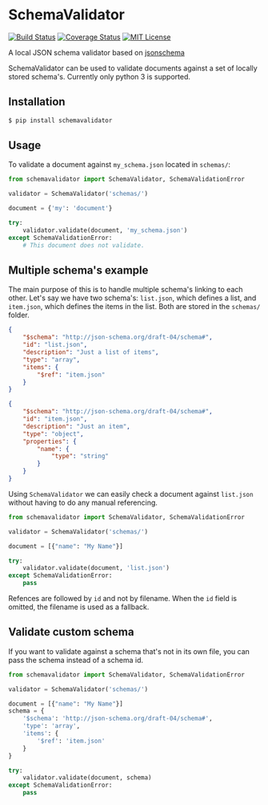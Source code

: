 # SchemaValidator

[![Build Status](http://img.shields.io/travis/wendbv/schemavalidator.svg)](https://travis-ci.org/wendbv/schemavalidator)
[![Coverage Status](http://img.shields.io/coveralls/wendbv/schemavalidator.svg)](https://coveralls.io/r/wendbv/schemavalidator)
[![MIT License](https://img.shields.io/badge/license-MIT-green.svg)](https://tldrlegal.com/license/mit-license)

A local JSON schema validator based on [jsonschema](https://github.com/Julian/jsonschema/)

SchemaValidator can be used to validate documents against a set of locally
stored schema's. Currently only python 3 is supported.


## Installation

```bash
$ pip install schemavalidator
```


## Usage

To validate a document against `my_schema.json` located in `schemas/`:

```python
from schemavalidator import SchemaValidator, SchemaValidationError

validator = SchemaValidator('schemas/')

document = {'my': 'document'}

try:
    validator.validate(document, 'my_schema.json')
except SchemaValidationError:
    # This document does not validate.
```

## Multiple schema's example

The main purpose of this is to handle multiple schema's linking to
each other. Let's say we have two schema's: `list.json`, which defines a list,
and `item.json`, which defines the items in the list. Both are stored in the
`schemas/` folder.

```json
{
    "$schema": "http://json-schema.org/draft-04/schema#",
    "id": "list.json",
    "description": "Just a list of items",
    "type": "array",
    "items": {
        "$ref": "item.json"
    }
}
```

```json
{
    "$schema": "http://json-schema.org/draft-04/schema#",
    "id": "item.json",
    "description": "Just an item",
    "type": "object",
    "properties": {
        "name": {
            "type": "string"
        }
    }
}
```

Using `SchemaValidator` we can easily check a document against `list.json`
without having to do any manual referencing.

```python
from schemavalidator import SchemaValidator, SchemaValidationError

validator = SchemaValidator('schemas/')

document = [{"name": "My Name"}]

try:
    validator.validate(document, 'list.json')
except SchemaValidationError:
    pass
```

Refences are followed by `id` and not by filename. When the `id` field is
omitted, the filename is used as a fallback.

## Validate custom schema

If you want to validate against a schema that's not in its own file, you can
pass the schema instead of a schema id.

```python
from schemavalidator import SchemaValidator, SchemaValidationError

validator = SchemaValidator('schemas/')

document = [{"name": "My Name"}]
schema = {
    '$schema': 'http://json-schema.org/draft-04/schema#',
    'type': 'array',
    'items': {
        '$ref': 'item.json'
    }
}

try:
    validator.validate(document, schema)
except SchemaValidationError:
    pass
```

